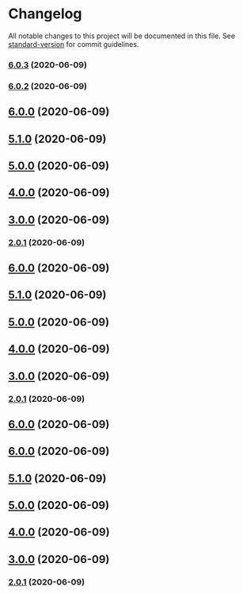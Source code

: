 # Changelog

All notable changes to this project will be documented in this file. See [standard-version](https://github.com/conventional-changelog/standard-version) for commit guidelines.

### [6.0.3](https://github.com/thewahome/react-basics/compare/v6.0.2...v6.0.3) (2020-06-09)

### [6.0.2](https://github.com/thewahome/react-basics/compare/v6.0.1...v6.0.2) (2020-06-09)

## [6.0.0](https://github.com/thewahome/react-basics/compare/v5.1.0...v6.0.0) (2020-06-09)

## [5.1.0](https://github.com/thewahome/react-basics/compare/v5.0.0...v5.1.0) (2020-06-09)

## [5.0.0](https://github.com/thewahome/react-basics/compare/v4.0.0...v5.0.0) (2020-06-09)

## [4.0.0](https://github.com/thewahome/react-basics/compare/v3.0.0...v4.0.0) (2020-06-09)

## [3.0.0](https://github.com/thewahome/react-basics/compare/v2.0.1...v3.0.0) (2020-06-09)

### [2.0.1](https://github.com/thewahome/react-basics/compare/v2.0.0...v2.0.1) (2020-06-09)

## [6.0.0](https://github.com/thewahome/react-basics/compare/v5.1.0...v6.0.0) (2020-06-09)

## [5.1.0](https://github.com/thewahome/react-basics/compare/v5.0.0...v5.1.0) (2020-06-09)

## [5.0.0](https://github.com/thewahome/react-basics/compare/v4.0.0...v5.0.0) (2020-06-09)

## [4.0.0](https://github.com/thewahome/react-basics/compare/v3.0.0...v4.0.0) (2020-06-09)

## [3.0.0](https://github.com/thewahome/react-basics/compare/v2.0.1...v3.0.0) (2020-06-09)

### [2.0.1](https://github.com/thewahome/react-basics/compare/v2.0.0...v2.0.1) (2020-06-09)

## [6.0.0](https://github.com/thewahome/react-basics/compare/v6.0.1...v6.0.0) (2020-06-09)

## [6.0.0](https://github.com/thewahome/react-basics/compare/v5.1.0...v6.0.0) (2020-06-09)

## [5.1.0](https://github.com/thewahome/react-basics/compare/v5.0.0...v5.1.0) (2020-06-09)

## [5.0.0](https://github.com/thewahome/react-basics/compare/v4.0.0...v5.0.0) (2020-06-09)

## [4.0.0](https://github.com/thewahome/react-basics/compare/v3.0.0...v4.0.0) (2020-06-09)

## [3.0.0](https://github.com/thewahome/react-basics/compare/v2.0.1...v3.0.0) (2020-06-09)

### [2.0.1](https://github.com/thewahome/react-basics/compare/v2.0.0...v2.0.1) (2020-06-09)
